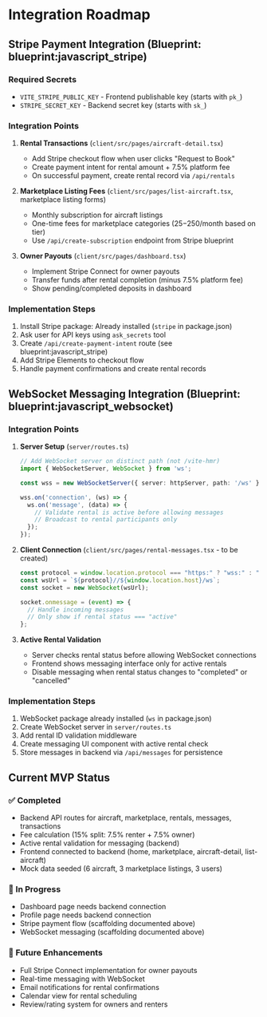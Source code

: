 # Integration Roadmap

## Stripe Payment Integration (Blueprint: blueprint:javascript_stripe)

### Required Secrets
- `VITE_STRIPE_PUBLIC_KEY` - Frontend publishable key (starts with `pk_`)
- `STRIPE_SECRET_KEY` - Backend secret key (starts with `sk_`)

### Integration Points

1. **Rental Transactions** (`client/src/pages/aircraft-detail.tsx`)
   - Add Stripe checkout flow when user clicks "Request to Book"
   - Create payment intent for rental amount + 7.5% platform fee
   - On successful payment, create rental record via `/api/rentals`

2. **Marketplace Listing Fees** (`client/src/pages/list-aircraft.tsx`, marketplace listing forms)
   - Monthly subscription for aircraft listings
   - One-time fees for marketplace categories ($25-$250/month based on tier)
   - Use `/api/create-subscription` endpoint from Stripe blueprint

3. **Owner Payouts** (`client/src/pages/dashboard.tsx`)
   - Implement Stripe Connect for owner payouts
   - Transfer funds after rental completion (minus 7.5% platform fee)
   - Show pending/completed deposits in dashboard

### Implementation Steps
1. Install Stripe package: Already installed (`stripe` in package.json)
2. Ask user for API keys using `ask_secrets` tool
3. Create `/api/create-payment-intent` route (see blueprint:javascript_stripe)
4. Add Stripe Elements to checkout flow
5. Handle payment confirmations and create rental records

## WebSocket Messaging Integration (Blueprint: blueprint:javascript_websocket)

### Integration Points

1. **Server Setup** (`server/routes.ts`)
   ```typescript
   // Add WebSocket server on distinct path (not /vite-hmr)
   import { WebSocketServer, WebSocket } from 'ws';
   
   const wss = new WebSocketServer({ server: httpServer, path: '/ws' });
   
   wss.on('connection', (ws) => {
     ws.on('message', (data) => {
       // Validate rental is active before allowing messages
       // Broadcast to rental participants only
     });
   });
   ```

2. **Client Connection** (`client/src/pages/rental-messages.tsx` - to be created)
   ```typescript
   const protocol = window.location.protocol === "https:" ? "wss:" : "ws:";
   const wsUrl = `${protocol}//${window.location.host}/ws`;
   const socket = new WebSocket(wsUrl);
   
   socket.onmessage = (event) => {
     // Handle incoming messages
     // Only show if rental status === "active"
   };
   ```

3. **Active Rental Validation**
   - Server checks rental status before allowing WebSocket connections
   - Frontend shows messaging interface only for active rentals
   - Disable messaging when rental status changes to "completed" or "cancelled"

### Implementation Steps
1. WebSocket package already installed (`ws` in package.json)
2. Create WebSocket server in `server/routes.ts`
3. Add rental ID validation middleware
4. Create messaging UI component with active rental check
5. Store messages in backend via `/api/messages` for persistence

## Current MVP Status

### ✅ Completed
- Backend API routes for aircraft, marketplace, rentals, messages, transactions
- Fee calculation (15% split: 7.5% renter + 7.5% owner)
- Active rental validation for messaging (backend)
- Frontend connected to backend (home, marketplace, aircraft-detail, list-aircraft)
- Mock data seeded (6 aircraft, 3 marketplace listings, 3 users)

### 🚧 In Progress
- Dashboard page needs backend connection
- Profile page needs backend connection
- Stripe payment flow (scaffolding documented above)
- WebSocket messaging (scaffolding documented above)

### 📝 Future Enhancements
- Full Stripe Connect implementation for owner payouts
- Real-time messaging with WebSocket
- Email notifications for rental confirmations
- Calendar view for rental scheduling
- Review/rating system for owners and renters
